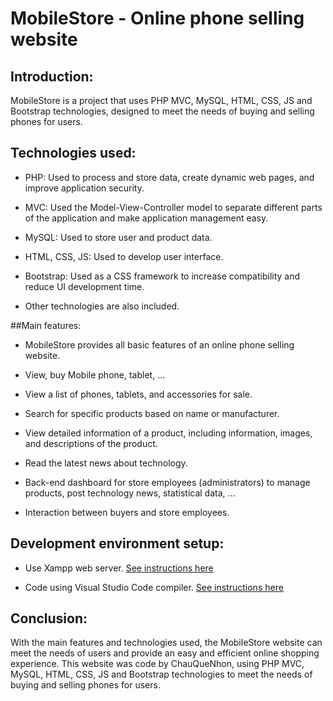 # MobileStore - Online phone selling website

## Introduction:

MobileStore is a project that uses PHP MVC, MySQL, HTML, CSS, JS and Bootstrap technologies, designed to meet the needs of buying and selling phones for users.

## Technologies used:

- PHP: Used to process and store data, create dynamic web pages, and improve application security.

- MVC: Used the Model-View-Controller model to separate different parts of the application and make application management easy.

- MySQL: Used to store user and product data.

- HTML, CSS, JS: Used to develop user interface.

- Bootstrap: Used as a CSS framework to increase compatibility and reduce UI development time.

- Other technologies are also included.

##Main features:

- MobileStore provides all basic features of an online phone selling website.

- View, buy Mobile phone, tablet, ...

- View a list of phones, tablets, and accessories for sale.

- Search for specific products based on name or manufacturer.

- View detailed information of a product, including information, images, and descriptions of the product.

- Read the latest news about technology.

- Back-end dashboard for store employees (administrators) to manage products, post technology news, statistical data, ...

- Interaction between buyers and store employees.

## Development environment setup:

- Use Xampp web server. [See instructions here](https://www.freecodecamp.org/news/how-to-get-started-with-php)

- Code using Visual Studio Code compiler. [See instructions here](https://code.visualstudio.com/download)

## Conclusion: 

With the main features and technologies used, the MobileStore website can meet the needs of users and provide an easy and efficient online shopping experience. This website was code by ChauQueNhon, using PHP MVC, MySQL, HTML, CSS, JS and Bootstrap technologies to meet the needs of buying and selling phones for users.
